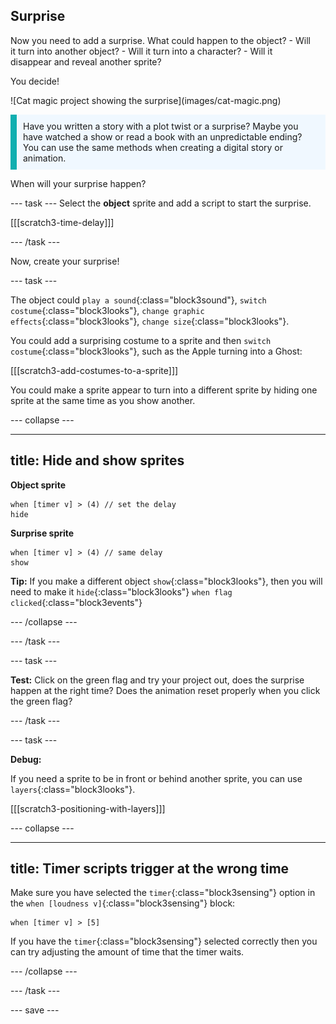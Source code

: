 ## Surprise

<div style="display: flex; flex-wrap: wrap">
<div style="flex-basis: 200px; flex-grow: 1; margin-right: 15px;">
Now you need to add a surprise. What could happen to the object? 
- Will it turn into another object? 
- Will it turn into a character? 
- Will it disappear and reveal another sprite? 

You decide!
</div>
<div>
![Cat magic project showing the surprise](images/cat-magic.png)

</div>
</div>

<p style="border-left: solid; border-width:10px; border-color: #0faeb0; background-color: aliceblue; padding: 10px;">
Have you written a story with a plot twist or a surprise? Maybe you have watched a show or read a book with an unpredictable ending? You can use the same methods when creating a digital story or animation. 
</p>

When will your surprise happen?

--- task ---
Select the **object** sprite and add a script to start the surprise. 

[[[scratch3-time-delay]]]

--- /task ---

Now, create your surprise!

--- task ---

The object could `play a sound`{:class="block3sound"}, `switch costume`{:class="block3looks"}, `change graphic effects`{:class="block3looks"}, `change size`{:class="block3looks"}.

You could add a surprising costume to a sprite and then `switch costume`{:class="block3looks"}, such as the Apple turning into a Ghost:

[[[scratch3-add-costumes-to-a-sprite]]]

You could make a sprite appear to turn into a different sprite by hiding one sprite at the same time as you show another.

--- collapse ---

---
title: Hide and show sprites
---

**Object sprite**
```blocks3
when [timer v] > (4) // set the delay
hide
```

**Surprise sprite**
```blocks3
when [timer v] > (4) // same delay
show
```

**Tip:** If you make a different object `show`{:class="block3looks"}, then you will need to make it `hide`{:class="block3looks"} `when flag clicked`{:class="block3events"}

--- /collapse ---

--- /task ---

--- task ---

**Test:** Click on the green flag and try your project out, does the surprise happen at the right time? Does the animation reset properly when you click the green flag?

--- /task ---

--- task ---

**Debug:**

If you need a sprite to be in front or behind another sprite, you can use `layers`{:class="block3looks"}.

[[[scratch3-positioning-with-layers]]]

--- collapse ---

---
title: Timer scripts trigger at the wrong time
---

Make sure you have selected the `timer`{:class="block3sensing"} option in the `when [loudness v]`{:class="block3sensing"} block:

```blocks3
when [timer v] > [5]
```

If you have the `timer`{:class="block3sensing"} selected correctly then you can try adjusting the amount of time that the timer waits.

--- /collapse ---

--- /task ---

--- save ---
